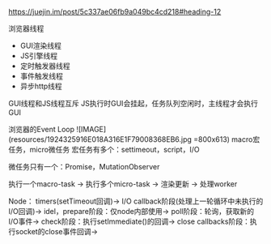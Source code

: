 https://juejin.im/post/5c337ae06fb9a049bc4cd218#heading-12

浏览器线程
- GUI渲染线程
- JS引擎线程
- 定时触发器线程
- 事件触发线程
- 异步http线程


GUI线程和JS线程互斥
JS执行时GUI会挂起，任务队列空闲时，主线程才会执行GUI


浏览器的Event Loop
![IMAGE](resources/1924325916E018A316E1F79008368EB6.jpg =800x613)
macro宏任务，micro微任务
宏任务有多个：settimeout，script，I/O

微任务只有一个：Promise，MutationObserver


执行一个macro-task
-> 执行多个micro-task
-> 渲染更新
-> 处理worker


Node：
timers(setTimeout回调)->
I/O callback阶段(处理上一轮循环中未执行的I/O回调)->
idel，prepare阶段：仅node内部使用->
poll阶段：轮询，获取新的I/O事件->
check阶段：执行setImmediate()的回调->
close callbacks阶段：执行socket的close事件回调->

